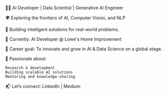 👩‍💻 AI Developer | Data Scientist | Generative AI Engineer

🌍 Exploring the frontiers of AI, Computer Vision, and NLP

🚀 Building intelligent solutions for real-world problems.

💼 Currently: AI Developer @ Lowe's Home Improvement

🎯 Career goal: To innovate and grow in AI & Data Science on a global stage.

🔬 Passionate about:

    Research & development
    Building scalable AI solutions
    Mentoring and knowledge-sharing

📬 Let’s connect: LinkedIn | Medium

<!---
sarahnajeebkhan/sarahnajeebkhan is a ✨ special ✨ repository because its `README.md` (this file) appears on your GitHub profile.
You can click the Preview link to take a look at your changes.
--->
